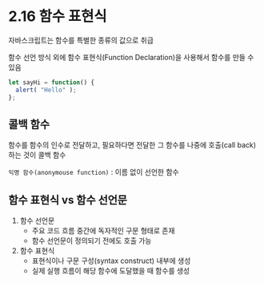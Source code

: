 # 2.16 함수 표현식

자바스크립트는 함수를 특별한 종류의 값으로 취급

함수 선언 방식 외에 함수 표현식(Function Declaration)을 사용해서 함수를 만들 수 있음

```javascript
let sayHi = function() {
  alert( "Hello" );
};
```



## 콜백 함수

함수를 함수의 인수로 전달하고, 필요하다면 전달한 그 함수를 나중에 호출(call back)하는 것이 콜백 함수

`익명 함수(anonymouse function)` : 이름 없이 선언한 함수



## 함수 표현식 vs 함수 선언문

1. 함수 선언문
   - 주요 코드 흐름 중간에 독자적인 구문 형태로 존재
   - 함수 선언문이 정의되기 전에도 호출 가능
2. 함수 표현식
   - 표현식이나 구문 구성(syntax construct) 내부에 생성
   - 실제 실행 흐름이 해당 함수에 도달했을 때 함수를 생성

